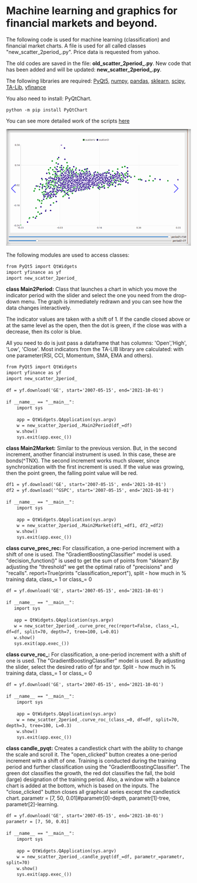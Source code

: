 # Machine learning and graphics for financial markets and beyond.

The following code is used for machine learning (classification) and financial market charts.
A file is used for all called classes "new_scatter_2period_.py". Price data is requested from yahoo.

The old codes are saved in the file: **old_scatter_2period_.py**. New code that has been added and will be updated: **new_scatter_2period_.py**.

The following libraries are required: 
[PyQt5](https://www.riverbankcomputing.com/static/Docs/PyQt5/introduction.html#pyqt5-components),
[numpy](https://numpy.org/),
[pandas](https://pandas.pydata.org/),
[sklearn](https://scikit-learn.org/stable/index.html),
[scipy](https://scipy.org/),
[TA-Lib](https://ta-lib.github.io/ta-lib-python/doc_index.html),
[yfinance](https://github.com/ranaroussi/yfinance)

You also need to install: PyQtChart.
```
python -m pip install PyQtChart 
```
You can see more detailed work of the scripts [here](https://quant12345.github.io/index.html)

![Visually, everything looks like this](https://github.com/quant12345/Machine-Learning-in-Finance/blob/980b7b23d86cad6019950e8c586983d6a88336d1/chart.gif)

The following modules are used to access classes:
```
from PyQt5 import QtWidgets
import yfinance as yf
import new_scatter_2period_
```

**class Main2Period:** 
Class that launches a chart in which you move the indicator period with the slider and select the one you need from the drop-down menu. The graph is immediately redrawn and you can see how the data changes interactively. 

The indicator values are taken with a shift of 1. If the candle closed above or at the same level as the open, then the dot is green, if the close was with a decrease, then its color is blue.

All you need to do is just pass a dataframe that has columns: 'Open','High', 'Low', 'Close'. Most indicators from the TA-LIB library are calculated: with one parameter(RSI, CCI, Momentum, SMA, EMA and others).
```
from PyQt5 import QtWidgets
import yfinance as yf
import new_scatter_2period_

df = yf.download('GE', start='2007-05-15', end='2021-10-01')

if __name__ == "__main__":
    import sys

    app = QtWidgets.QApplication(sys.argv)
    w = new_scatter_2period_.Main2Period(df_=df)
    w.show()
    sys.exit(app.exec_())
```
**class Main2Market:**
Similar to the previous version. But, in the second increment, another financial instrument is used. In this case, these are bonds(^TNX). The second increment
works much slower, since synchronization with the first increment is used. If the value was growing, then the point green, the falling
point value will be red.
```
df1 = yf.download('GE', start='2007-05-15', end='2021-10-01')
df2 = yf.download('^GSPC', start='2007-05-15', end='2021-10-01')

if __name__ == "__main__":
    import sys

    app = QtWidgets.QApplication(sys.argv)
    w = new_scatter_2period_.Main2Market(df1_=df1, df2_=df2)
    w.show()
    sys.exit(app.exec_())
```
**class curve_prec_rec:**
For classification, a one-period increment with a shift of one is used. The "GradientBoostingClassifier" model is used.
"decision_function()" is used to get the sum of points from "sklearn".By adjusting the "threshold" we get the optimal ratio of "precisions" and "recalls".
report=True(prints "classification_report"), split - how much in % training data, class_= 1 or class_= 0
```
df = yf.download('GE', start='2007-05-15', end='2021-10-01')

if __name__ == "__main__":
   import sys

   app = QtWidgets.QApplication(sys.argv)
   w = new_scatter_2period_.curve_prec_rec(report=False, class_=1, df=df, split=70, depth=7, tree=100, L=0.01)
   w.show()
   sys.exit(app.exec_())
```
**class curve_roc_:**
For classification, a one-period increment with a shift of one is used. The "GradientBoostingClassifier" model is used.
By adjusting the slider, select the desired ratio of fpr and tpr. Split - how much in % training data, class_= 1 or class_= 0

```
df = yf.download('GE', start='2007-05-15', end='2021-10-01')

if __name__ == "__main__":
    import sys

    app = QtWidgets.QApplication(sys.argv)
    w = new_scatter_2period_.curve_roc_(class_=0, df=df, split=70, depth=3, tree=100, L=0.3)
    w.show()
    sys.exit(app.exec_())
```
**class candle_pyqt:**
Creates a candlestick chart with the ability to change the scale and scroll it. The "open_clicked" button creates a one-period increment with a shift of one.
Training is conducted during the training period and further classification using the "GradientBoostingClassifier". The green dot classifies the growth, the red dot classifies the fall, the bold (large) designation of the training period. Also, a window with a balance chart is added at the bottom, which is based on the inputs. The "close_clicked" button closes all graphical series except the candlestick chart.
parametr = [7, 50, 0.01]#parametr[0]-depth, parametr[1]-tree, parametr[2]-learning.
```
df = yf.download('GE', start='2007-05-15', end='2021-10-01')
parametr = [7, 50, 0.01]

if __name__ == "__main__":
    import sys

    app = QtWidgets.QApplication(sys.argv)
    w = new_scatter_2period_.candle_pyqt(df_=df, parametr_=parametr, split=70)
    w.show()
    sys.exit(app.exec_())
```
